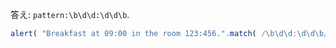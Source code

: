 
答え: `pattern:\b\d\d:\d\d\b`.

```js run
alert( "Breakfast at 09:00 in the room 123:456.".match( /\b\d\d:\d\d\b/ ) ); // 09:00
```
